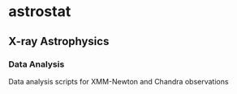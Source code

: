 # astrostat

## X-ray Astrophysics

### Data Analysis

Data analysis scripts for XMM-Newton and Chandra observations
